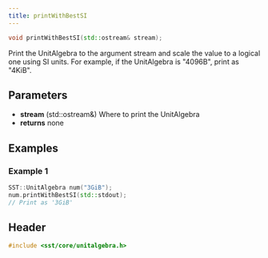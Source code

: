 ```yaml
---
title: printWithBestSI
---
```


```cpp
void printWithBestSI(std::ostream& stream);
```

Print the UnitAlgebra to the argument stream and scale the value to a logical one using SI units. For example, if the UnitAlgebra is "4096B", print as "4KiB".

## Parameters
* **stream** (std::ostream&) Where to print the UnitAlgebra
* **returns** none

## Examples

### Example 1
```cpp
SST::UnitAlgebra num("3GiB");
num.printWithBestSI(std::stdout);
// Print as '3GiB'
```

## Header
```cpp
#include <sst/core/unitalgebra.h>
```

